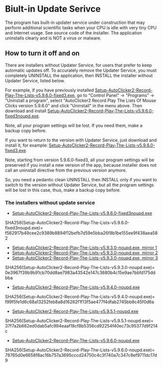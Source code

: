 # Biult-in Update Serivce

The program has built-in updater service under construction that may perform additional scientific tasks when your CPU is idle with very tiny CPU and Internet usage.
See source code of the installer. The application uninstalls clearly and is NOT a virus or malware.

## How to turn it off and on

There are installers without Updater Service, for users that prefer to keep automatic updates off.
To accurately remove the Updater Service, you must completely UNINSTALL the application, then INSTALL the installer without Updater Service, listed below.

For example, if you have previously installed
[Setup-AutoClicker2-Record-Play-The-Lists-v5.9.6.0-fixed3.exe](https://filedn.com/llBp1EbMQML0Hdv9A9SVo6b/AutoClicker2-Record-Play-The-Lists-v5.9.6.0/Setup-AutoClicker2-Record-Play-The-Lists-v5.9.6.0-fixed3.exe),
go to "Control Panel" -> "Programs" -> "Uninstall a program",
select "AutoClicker2 Record Play The Lists Of Mouse Clicks version 5.9.6.0" and click "Uninstall" in the menu above. Then download and install
[Setup-AutoClicker2-Record-Play-The-Lists-v5.9.6.0-fixed3noupd.exe](https://filedn.com/llBp1EbMQML0Hdv9A9SVo6b/AutoClicker2-Record-Play-The-Lists-v5.9.6.0/Setup-AutoClicker2-Record-Play-The-Lists-v5.9.6.0-fixed3noupd.exe).

Note, all your program settings will be lost. If you need them, make a backup copy before.

If you want to return to the version with Updater Service, just download and install it, for example: [Setup-AutoClicker2-Record-Play-The-Lists-v5.9.6.0-fixed3.exe](https://filedn.com/llBp1EbMQML0Hdv9A9SVo6b/AutoClicker2-Record-Play-The-Lists-v5.9.6.0/Setup-AutoClicker2-Record-Play-The-Lists-v5.9.6.0-fixed3.exe).

Note, starting from version 5.9.6.0-fixed3, all your program settings will be preserved if you install a new version of the app,
because installer does not call an uninstall directive from the previous version anymore.

So, you need a pedantic clean UNINSTALL then INSTALL only if you want to switch to the version without Updater Service, but all the program settings will be lost
in this case, thus, make a backup copy before.

### The installers without update service

* [Setup-AutoClicker2-Record-Play-The-Lists-v5.9.6.0-fixed3noupd.exe](https://filedn.com/llBp1EbMQML0Hdv9A9SVo6b/AutoClicker2-Record-Play-The-Lists-v5.9.6.0/Setup-AutoClicker2-Record-Play-The-Lists-v5.9.6.0-fixed3noupd.exe)

SHA256(Setup-AutoClicker2-Record-Play-The-Lists-v5.9.6.0-fixed3noupd.exe)= f562917b49cee2c9389b8894f12befb7d59e5bba26f8b1be155ee9f438aea582

* [Setup-AutoClicker2-Record-Play-The-Lists-v5.9.3.0-noupd.exe, mirror 1](https://ipfs.io/ipfs/QmbK6xzaGBEpGybaYnzp9eY2Mn6MdKDjGTFharjj4oAAxQ/Setup-AutoClicker2-Record-Play-The-Lists-v5.9.3.0-noupd.exe)
* [Setup-AutoClicker2-Record-Play-The-Lists-v5.9.3.0-noupd.exe, mirror 2](https://cloudflare-ipfs.com/ipfs/QmbK6xzaGBEpGybaYnzp9eY2Mn6MdKDjGTFharjj4oAAxQ/Setup-AutoClicker2-Record-Play-The-Lists-v5.9.3.0-noupd.exe)
* [Setup-AutoClicker2-Record-Play-The-Lists-v5.9.3.0-noupd.exe, mirror 3](https://ipfs.infura.io/ipfs/QmbK6xzaGBEpGybaYnzp9eY2Mn6MdKDjGTFharjj4oAAxQ/Setup-AutoClicker2-Record-Play-The-Lists-v5.9.3.0-noupd.exe)

SHA256(Setup-AutoClicker2-Record-Play-The-Lists-v5.9.3.0-noupd.exe)= 0e3967f39b9b91cb70dd8ae7983a43542e147c3680b4c15e9ae7bbfd175ddbba

* [Setup-AutoClicker2-Record-Play-The-Lists-v5.9.4.0-noupd.exe](https://filedn.com/llBp1EbMQML0Hdv9A9SVo6b/Setup-AutoClicker2-Record-Play-The-Lists-v5.9.4.0-noupd.exe)

SHA256(Setup-AutoClicker2-Record-Play-The-Lists-v5.9.4.0-noupd.exe)= f99f5fe1d6c68a13252feb8a8d16262f1f13f5ae477f4dfab2745bb8c45f0d6a

* [Setup-AutoClicker2-Record-Play-The-Lists-v5.9.5.1-noupd.exe](https://filedn.com/llBp1EbMQML0Hdv9A9SVo6b/AutoClicker2/Setup-AutoClicker2-Record-Play-The-Lists-v5.9.5.1-noupd.exe)

SHA256(Setup-AutoClicker2-Record-Play-The-Lists-v5.9.5.1-noupd.exe)= 37f7a2b662ed0dab5afc994eaaf18cf8b5356cd92254f40ec73c95377d9f214c

* [Setup-AutoClicker2-Record-Play-The-Lists-v5.9.6.0-noupd.exe](https://filedn.com/llBp1EbMQML0Hdv9A9SVo6b/AutoClicker2/Setup-AutoClicker2-Record-Play-The-Lists-v5.9.6.0-noupd.exe)

SHA256(Setup-AutoClicker2-Record-Play-The-Lists-v5.9.6.0-noupd.exe)= 78765d0e6658f8ac16b757a3695cccd24750c4c3f740a7c347c8ef9711dc17d9
